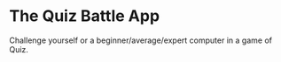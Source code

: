# The Quiz Battle App

Challenge yourself or a beginner/average/expert computer in a game of Quiz. 
